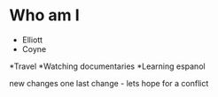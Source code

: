 # Who am I

* Elliott
* Coyne

*Travel
*Watching documentaries
*Learning espanol

new changes
one last change - lets hope for a conflict